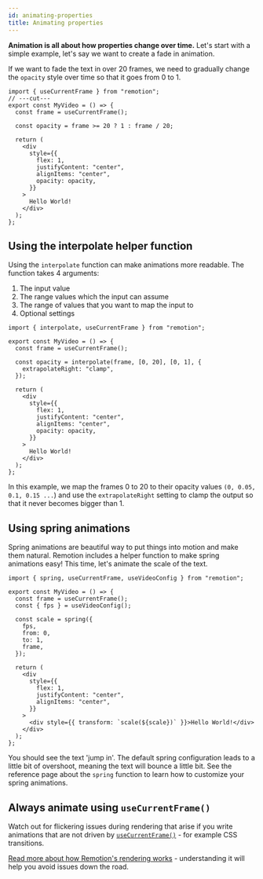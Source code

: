 ```yaml
---
id: animating-properties
title: Animating properties
---
```


**Animation is all about how properties change over time.**
Let's start with a simple example, let's say we want to create a fade in animation.

If we want to fade the text in over 20 frames, we need to gradually change the `opacity` style over time so that it goes from 0 to 1.

```tsx
import { useCurrentFrame } from "remotion";
// ---cut---
export const MyVideo = () => {
  const frame = useCurrentFrame();

  const opacity = frame >= 20 ? 1 : frame / 20;

  return (
    <div
      style={{
        flex: 1,
        justifyContent: "center",
        alignItems: "center",
        opacity: opacity,
      }}
    >
      Hello World!
    </div>
  );
};
```

## Using the interpolate helper function

Using the `interpolate` function can make animations more readable.
The function takes 4 arguments:

1. The input value
2. The range values which the input can assume
3. The range of values that you want to map the input to
4. Optional settings

```tsx
import { interpolate, useCurrentFrame } from "remotion";

export const MyVideo = () => {
  const frame = useCurrentFrame();

  const opacity = interpolate(frame, [0, 20], [0, 1], {
    extrapolateRight: "clamp",
  });

  return (
    <div
      style={{
        flex: 1,
        justifyContent: "center",
        alignItems: "center",
        opacity: opacity,
      }}
    >
      Hello World!
    </div>
  );
};
```

In this example, we map the frames 0 to 20 to their opacity values `(0, 0.05, 0.1, 0.15 ...`) and use the `extrapolateRight` setting to clamp the output so that it never becomes bigger than 1.

## Using spring animations

Spring animations are beautiful way to put things into motion and make them natural. Remotion includes a helper function to make spring animations easy! This time, let's animate the scale of the text.

```tsx
import { spring, useCurrentFrame, useVideoConfig } from "remotion";

export const MyVideo = () => {
  const frame = useCurrentFrame();
  const { fps } = useVideoConfig();

  const scale = spring({
    fps,
    from: 0,
    to: 1,
    frame,
  });

  return (
    <div
      style={{
        flex: 1,
        justifyContent: "center",
        alignItems: "center",
      }}
    >
      <div style={{ transform: `scale(${scale})` }}>Hello World!</div>
    </div>
  );
};
```

You should see the text 'jump in'. The default spring configuration leads to a little bit of overshoot, meaning the text will bounce a little bit. See the reference page about the `spring` function to learn how to customize your spring animations.

## Always animate using `useCurrentFrame()`

Watch out for flickering issues during rendering that arise if you write animations that are not driven by [`useCurrentFrame()`](/docs/use-current-frame) - for example CSS transitions.

[Read more about how Remotion's rendering works](/docs/flickering) - understanding it will help you avoid issues down the road.
